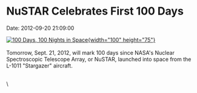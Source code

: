 NuSTAR Celebrates First 100 Days
================================

Date: 2012-09-20 21:09:00

[![100 Days, 100 Nights in
Space](http://www.jpl.nasa.gov/images/nustar/20120920/pia15816-th.jpg){width="100"
height="75"}](http://www.jpl.nasa.gov/news/news.cfm?release=2012-298&rn=news.xml&rst=3526)\
\
Tomorrow, Sept. 21, 2012, will mark 100 days since NASA\'s Nuclear
Spectroscopic Telescope Array, or NuSTAR, launched into space from the
L-1011 \"Stargazer\" aircraft.

\
\
